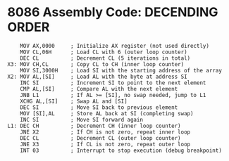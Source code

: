 # 8086 Assembly Code: DECENDING ORDER

        MOV AX,0000     ; Initialize AX register (not used directly)
        MOV CL,06H      ; Load CL with 6 (outer loop counter)
        DEC CL          ; Decrement CL (5 iterations in total)
    X3: MOV CH,CL       ; Copy CL to CH (inner loop counter)
        MOV SI,3000H    ; Load SI with the starting address of the array
    X2: MOV AL,[SI]     ; Load AL with the byte at address SI
        INC SI          ; Increment SI to point to the next element
        CMP AL,[SI]     ; Compare AL with the next element
        JNB L1          ; If AL >= [SI], no swap needed, jump to L1
        XCHG AL,[SI]    ; Swap AL and [SI]
        DEC SI          ; Move SI back to previous element
        MOV [SI],AL     ; Store AL back at SI (completing swap)
        INC SI          ; Move SI forward again
    L1: DEC CH          ; Decrement CH (inner loop counter)
        JNE X2          ; If CH is not zero, repeat inner loop
        DEC CL          ; Decrement CL (outer loop counter)
        JNE X3          ; If CL is not zero, repeat outer loop
        INT 03          ; Interrupt to stop execution (debug breakpoint)
